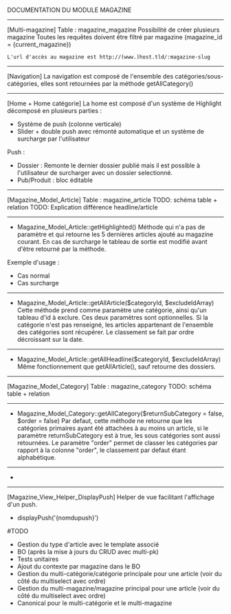 DOCUMENTATION DU MODULE MAGAZINE

________________________________________________________________________________________________________________________
[Multi-magazine]
    Table : magazine_magazine
    Possibilité de créer plusieurs magazine
    Toutes les requêtes doivent être filtré par magazine (magazine_id = {current_magazine})

    L'url d'accès au magazine est http://(www.)host.tld/:magazine-slug


________________________________________________________________________________________________________________________
[Navigation]
La navigation est composé de l'ensemble des catégories/sous-catégories, elles sont retournées par la méthode getAllCategory()


________________________________________________________________________________________________________________________
[Home + Home catégorie]
La home est composé d'un système de Highlight décomposé en plusieurs parties :
 - Système de push (colonne verticale)
 - Slider + double push avec rémonté automatique et un système de surcharge par l'utilisateur

Push :
 - Dossier : Remonte le dernier dossier publié mais il est possible à l'utilisateur de surcharger avec un dossier selectionné.
 - Pub/Produit : bloc éditable


________________________________________________________________________________________________________________________
[Magazine_Model_Article]
Table : magazine_article
TODO: schéma table + relation
TODO: Explication différence headline/article

--------------------------------------------------------------------------------------------------------------
 - Magazine_Model_Article::getHighlighted()
Méthode qui n'a pas de paramètre et qui retourne les 5 dernières articles ajouté au magazine courant.
En cas de surcharge le tableau de sortie est modifié avant d'être retourné par la méthode.

Exemple d'usage :
 - Cas normal
 - Cas surcharge

--------------------------------------------------------------------------------------------------------------
 - Magazine_Model_Article::getAllArticle($categoryId, $excludeIdArray)
Cette méthode prend comme paramètre une catégorie, ainsi qu'un tableau d'id à exclure. Ces deux paramètres sont optionnelles.
Si la catégorie n'est pas renseigné, les articles appartenant de l'ensemble des catégories sont récupérer.
Le classement se fait par ordre décroissant sur la date.

--------------------------------------------------------------------------------------------------------------
 - Magazine_Model_Article::getAllHeadline($categoryId, $excludeIdArray)
Même fonctionnement que getAllArticle(), sauf retourne des dossiers.


________________________________________________________________________________________________________________________
[Magazine_Model_Category]
Table : magazine_category
TODO: schéma table + relation

--------------------------------------------------------------------------------------------------------------
 - Magazine_Model_Category::getAllCategory($returnSubCategory = false, $order = false)
Par defaut, cette méthode ne retourne que les catégories primaires ayant été attachées à au moins un article, si le
paramètre returnSubCategory est à true, les sous catégories sont aussi retournées.
Le paramètre "order" permet de classer les catégories par rapport à la colonne "order", le classement par defaut étant alphabétique.

--------------------------------------------------------------------------------------------------------------
 - 


________________________________________________________________________________________________________________________
[Magazine_View_Helper_DisplayPush]
Helper de vue facilitant l'affichage d'un push.
 - displayPush('{nomdupush}')
 


#TODO

 * Gestion du type d'article avec le template associé
 * BO (après la mise à jours du CRUD avec multi-pk)
 * Tests unitaires
 * Ajout du contexte par magazine dans le BO
 * Gestion du multi-catégorie/catégorie principale pour une article (voir du côté du multiselect avec ordre)
 * Gestion du multi-magazine/magazine principal pour une article (voir du côté du multiselect avec ordre)
 * Canonical pour le multi-catégorie et le multi-magazine
